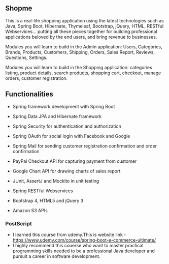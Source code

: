 ## Shopme
   This is a real-life shopping application using the latest technologies such as Java, Spring Boot, Hibernate, Thymeleaf, Bootstrap, jQuery, HTML, RESTful Webservices... putting all these pieces together for building professional applications beloved by the end users, and bring revenue to businesses.

Modules you will learn to build in the Admin application: Users, Categories, Brands, Products, Customers, Shipping, Orders, Sales Report, Reviews, Questions, Settings.

Modules you will learn to build in the Shopping application: categories listing, product details, search products, shopping cart, checkout, manage orders, customer registration.

## Functionalities

- Spring framework development with Spring Boot

- Spring Data JPA and Hibernate framework

- Spring Security for authentication and authorization

- Spring OAuth for social login with Facebook and Google

- Spring Mail for sending customer registration confirmation and order confirmation

- PayPal Checkout API for capturing payment from customer

- Google Chart API for drawing charts of sales report

- JUnit, AssertJ and Mockito in unit testing

- Spring RESTful Webservices

- Bootstrap 4, HTML5 and jQuery 3

- Amazon S3 APIs

### PostScript

- I learned this course from udemy.This is website link - https://www.udemy.com/course/spring-boot-e-commerce-ultimate/
- I highly recommend this couerse who want to master practical programming skills needed to be a professional Java developer and pursuit a career in software development.
